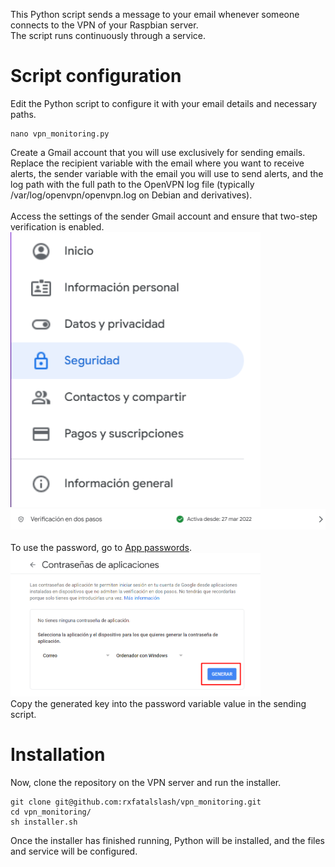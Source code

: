 This Python script sends a message to your email whenever someone connects to the VPN of your Raspbian server.
<br/>
The script runs continuously through a service.

# Script configuration
Edit the Python script to configure it with your email details and necessary paths.
```
nano vpn_monitoring.py
```
Create a Gmail account that you will use exclusively for sending emails.
<br/>
Replace the recipient variable with the email where you want to receive alerts, the sender variable with the email you will use to send alerts, and the log path with the full path to the OpenVPN log file (typically /var/log/openvpn/openvpn.log on Debian and derivatives).
<br/><br/>
Access the settings of the sender Gmail account and ensure that two-step verification is enabled.
<img src="assets/security.png" alt="Security" width="400px">
<br/>
<img src="assets/two_factor.png" alt="Two-factor authentication" width="600px">
<br/><br/>
To use the password, go to <a href="https://myaccount.google.com/apppasswords">App passwords</a>.
<br/>
<img src="assets/app_passwords.png" alt="App passwords" width="400px">
<br/>
Copy the generated key into the password variable value in the sending script.

# Installation
Now, clone the repository on the VPN server and run the installer.
```
git clone git@github.com:rxfatalslash/vpn_monitoring.git
cd vpn_monitoring/
sh installer.sh
```
Once the installer has finished running, Python will be installed, and the files and service will be configured.